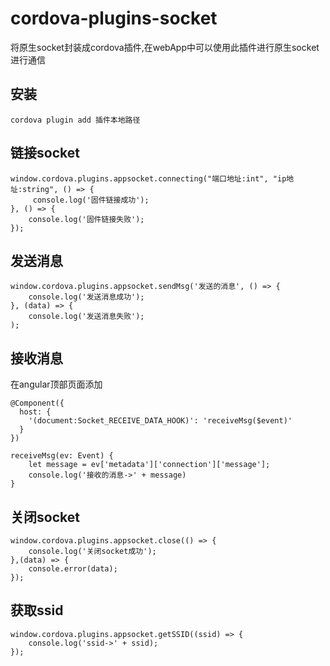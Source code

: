 # cordova-plugins-socket
将原生socket封装成cordova插件,在webApp中可以使用此插件进行原生socket进行通信
## 安装
```
cordova plugin add 插件本地路径
```

## 链接socket
```
window.cordova.plugins.appsocket.connecting("端口地址:int", "ip地址:string", () => {
     console.log('固件链接成功');
}, () => {
    console.log('固件链接失败');
});
 ```
## 发送消息
```
window.cordova.plugins.appsocket.sendMsg('发送的消息', () => {
    console.log('发送消息成功');
}, (data) => {
    console.log('发送消息失败');
);
```
## 接收消息
在angular顶部页面添加
```
@Component({
  host: {
    '(document:Socket_RECEIVE_DATA_HOOK)': 'receiveMsg($event)'
  }
})
```
```
receiveMsg(ev: Event) {
    let message = ev['metadata']['connection']['message'];
    console.log('接收的消息->' + message)
}
```

## 关闭socket
```
window.cordova.plugins.appsocket.close(() => {
    console.log('关闭socket成功');
},(data) => {
    console.error(data);
});
```

## 获取ssid
```
window.cordova.plugins.appsocket.getSSID((ssid) => {
    console.log('ssid->' + ssid);
});
```

